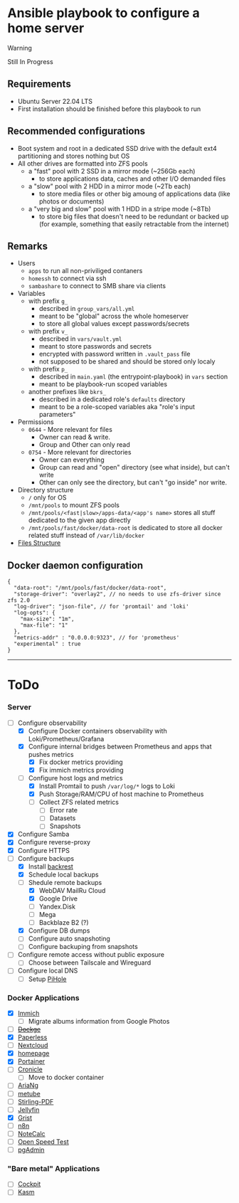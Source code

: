 # Ansible playbook to configure a home server

> [!WARNING]
> Still In Progress

## Requirements

- Ubuntu Server 22.04 LTS
- First installation should be finished before this playbook to run

## Recommended configurations
- Boot system and root in a dedicated SSD drive with the default ext4 partitioning and stores nothing but OS
- All other drives are formatted into ZFS pools
  - a "fast" pool with 2 SSD in a mirror mode (~256Gb each)
    - to store applications data, caches and other I/O demanded files
  - a "slow" pool with 2 HDD in a mirror mode (~2Tb each)
    - to store media files or other big amoung of applications data (like photos or documents)
  - a "very big and slow" pool with 1 HDD in a stripe mode (~8Tb)
    - to store big files that doesn't need to be redundant or backed up (for example, something that easily retractable from the internet)

## Remarks
- Users
  - `apps` to run all non-priviliged contaners
  - `homessh` to connect via ssh
  - `sambashare` to connect to SMB share via clients
- Variables
  - with prefix `g_`
    - described in `group_vars/all.yml`
    - meant to be "global" across the whole homeserver
    - to store all global values except passwords/secrets
  - with prefix `v_`
    - described in `vars/vault.yml`
    - meant to store passwords and secrets
    - encrypted with password written in `.vault_pass` file
    - not supposed to be shared and should be stored only localy
  - with prefix `p_`
    - described in `main.yaml` (the entrypoint-playbook) in `vars` section
    - meant to be playbook-run scoped variables
  - another prefixes like `bkrs_`
    - described in a dedicated role's `defaults` directory
    - meant to be a role-scoped variables aka "role's input parameters"
- Permissions
  - `0644` - More relevant for files
    - Owner can read & write.
    - Group and Other can only read
  - `0754` - More relevant for directories
    - Owner can everything
    - Group can read and "open" directory (see what inside), but can't write
    - Other can only see the directory, but can't "go inside" nor write.
- Directory structure
  - `/` only for OS
  - `/mnt/pools` to mount ZFS pools
  - `/mnt/pools/<fast|slow>/apps-data/<app's name>` stores all stuff dedicated to the given app directly
  - `/mnt/pools/fast/docker/data-root` is dedicated to store all docker related stuff instead of `/var/lib/docker`
- [Files Structure](docs/Files%20Structure.md)

## Docker daemon configuration

```jsonc
{
  "data-root": "/mnt/pools/fast/docker/data-root",
  "storage-driver": "overlay2", // no needs to use zfs-driver since zfs 2.0
  "log-driver": "json-file", // for 'promtail' and 'loki'
  "log-opts": {
    "max-size": "1m",
    "max-file": "1"
  },
  "metrics-addr" : "0.0.0.0:9323", // for 'prometheus'
  "experimental" : true
}
```

---


# ToDo

### Server
- [ ] Configure observability
  - [x] Configure Docker containers observability with Loki/Prometheus/Grafana
  - [x] Configure internal bridges between Prometheus and apps that pushes metrics
    - [x] Fix docker metrics providing
    - [x] Fix immich metrics providing
  - [ ] Configure host logs and metrics
    - [x] Install Promtail to push `/var/log/*` logs to Loki
    - [x] Push Storage/RAM/CPU of host machine to Prometheus
    - [ ] Collect ZFS related metrics
      - [ ] Error rate
      - [ ] Datasets
      - [ ] Snapshots
- [x] Configure Samba
- [x] Configure reverse-proxy
- [x] Configure HTTPS
- [ ] Configure backups
  - [x] Install [backrest](https://github.com/garethgeorge/backrest)
  - [x] Schedule local backups
  - [ ] Shedule remote backups
    - [x] WebDAV MailRu Cloud
    - [x] Google Drive
    - [ ] Yandex.Disk
    - [ ] Mega
    - [ ] Backblaze B2 (?)
  - [x] Configure DB dumps
  - [ ] Configure auto snapshoting
  - [ ] Configure backuping from snapshots
- [ ] Configure remote access without public exposure
  - [ ] Choose between Tailscale and Wireguard
- [ ] Configure local DNS
  - [ ] Setup [PiHole](https://github.com/pi-hole/docker-pi-hole/?tab=readme-ov-file#quick-start)

### Docker Applications
- [x] [Immich](https://github.com/immich-app/immich)
  - [ ] Migrate albums information from Google Photos
- [ ] ~~[Dockge](https://github.com/louislam/dockge)~~
- [x] [Paperless](https://github.com/paperless-ngx/paperless-ngx)
- [ ] [Nextcloud](https://github.com/nextcloud/all-in-one)
- [x] [homepage](https://github.com/gethomepage/homepage)
- [x] [Portainer](https://docs.portainer.io/v/2.20/start/install-ce/server/docker/linux)
- [ ] [Cronicle](https://github.com/jhuckaby/Cronicle)
  - [ ] Move to docker container
- [ ] [AriaNg](https://hub.docker.com/r/hurlenko/aria2-ariang)
- [ ] [metube](https://github.com/alexta69/metube)
- [ ] [Stirling-PDF](https://github.com/Stirling-Tools/Stirling-PDF/tree/main)
- [ ] [Jellyfin](https://jellyfin.org/docs/general/installation/container)
- [x] [Grist](https://github.com/gristlabs/grist-core)
- [ ] [n8n](https://docs.n8n.io/hosting/installation/docker/)
- [ ] [NoteCalc](https://github.com/bbodi/notecalc3)
- [ ] [Open Speed Test](https://hub.docker.com/r/openspeedtest/latest)
- [ ] [pgAdmin](https://hub.docker.com/r/dpage/pgadmin4/)

### "Bare metal" Applications
  - [ ] [Cockpit](https://cockpit-project.org/)
  - [ ] [Kasm](https://www.kasmweb.com/docs/latest/install/single_server_install.html)
